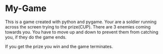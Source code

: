 # My-Game

This is a game created with python and pygame.
Your are a soldier running across the screen trying to the prize(CUP). There are 3 enemies coming towards you. You have to move up and down to prevent them from catching you, if they do the game ends.

If you get the prize you win and the game terminates.
